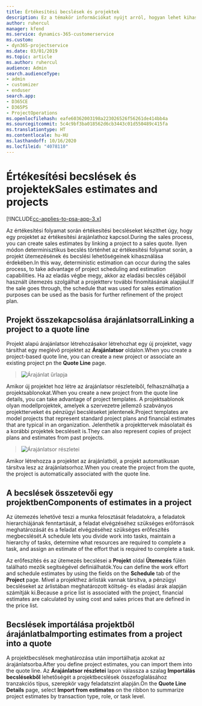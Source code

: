```yaml
---
title: Értékesítési becslések és projektek
description: Ez a témakör információkat nyújt arról, hogyan lehet kihasználni az ütemezést és a becsléseket az értékesítési folyamatban.
author: ruhercul
manager: kfend
ms.service: dynamics-365-customerservice
ms.custom:
- dyn365-projectservice
ms.date: 03/01/2019
ms.topic: article
ms.author: ruhercul
audience: Admin
search.audienceType:
- admin
- customizer
- enduser
search.app:
- D365CE
- D365PS
- ProjectOperations
ms.openlocfilehash: eafe60362003198a223026526f56261de414bb4a
ms.sourcegitcommit: 5c4c9bf3ba018562d6cb3443c01d550489c415fa
ms.translationtype: HT
ms.contentlocale: hu-HU
ms.lasthandoff: 10/16/2020
ms.locfileid: "4078110"
---
```

# <a name="sales-estimates-and-projects"></a><span data-ttu-id="cb60d-103">Értékesítési becslések és projektek</span><span class="sxs-lookup"><span data-stu-id="cb60d-103">Sales estimates and projects</span></span>

[!INCLUDE[cc-applies-to-psa-app-3.x](../includes/cc-applies-to-psa-app-3x.md)]

<span data-ttu-id="cb60d-104">Az értékesítési folyamat során értékesítési becsléseket készíthet úgy, hogy egy projektet az értékesítési árajánlathoz kapcsol.</span><span class="sxs-lookup"><span data-stu-id="cb60d-104">During the sales process, you can create sales estimates by linking a project to a sales quote.</span></span> <span data-ttu-id="cb60d-105">Ilyen módon determinisztikus becslés történhet az értékesítési folyamat során, a projekt ütemezésének és becslési lehetőségeinek kihasználása érdekében.</span><span class="sxs-lookup"><span data-stu-id="cb60d-105">In this way, deterministic estimation can occur during the sales process, to take advantage of project scheduling and estimation capabilities.</span></span> <span data-ttu-id="cb60d-106">Ha az eladás végbe megy, akkor az eladási becslés céljából használt ütemezés szolgálhat a projektterv további finomításának alapjául.</span><span class="sxs-lookup"><span data-stu-id="cb60d-106">If the sale goes through, the schedule that was used for sales estimation purposes can be used as the basis for further refinement of the project plan.</span></span>

## <a name="linking-a-project-to-a-quote-line"></a><span data-ttu-id="cb60d-107">Projekt összekapcsolása árajánlatsorral</span><span class="sxs-lookup"><span data-stu-id="cb60d-107">Linking a project to a quote line</span></span>

<span data-ttu-id="cb60d-108">Projekt alapú árajánlatsor létrehozásakor létrehozhat egy új projektet, vagy társíthat egy meglévő projektet az **Árajánlatsor** oldalon.</span><span class="sxs-lookup"><span data-stu-id="cb60d-108">When you create a project-based quote line, you can create a new project or associate an existing project pn the **Quote Line** page.</span></span> 

> ![Árajánlat űrlapja](media/project-8.png)
 
<span data-ttu-id="cb60d-110">Amikor új projektet hoz létre az árajánlatsor részleteiből, felhasználhatja a projektsablonokat.</span><span class="sxs-lookup"><span data-stu-id="cb60d-110">When you create a new project from the quote line details, you can take advantage of project templates.</span></span> <span data-ttu-id="cb60d-111">A projektsablonok olyan modellprojektek, amelyek a szervezetre jellemző szabványos projektterveket és pénzügyi becsléseket jelentenek.</span><span class="sxs-lookup"><span data-stu-id="cb60d-111">Project templates are model projects that represent standard project plans and financial estimates that are typical in an organization.</span></span> <span data-ttu-id="cb60d-112">Jelenthetik a projekttervek másolatait és a korábbi projektek becsléseit is.</span><span class="sxs-lookup"><span data-stu-id="cb60d-112">They can also represent copies of project plans and estimates from past projects.</span></span>

> ![Árajánlatsor részletei](media/project-9.png)
  
<span data-ttu-id="cb60d-114">Amikor létrehozza a projektet az árajánlatból, a projekt automatikusan társítva lesz az árajánlatsorhoz.</span><span class="sxs-lookup"><span data-stu-id="cb60d-114">When you create the project from the quote, the project is automatically associated with the quote line.</span></span>

## <a name="components-of-estimates-in-a-project"></a><span data-ttu-id="cb60d-115">A becslések összetevői egy projektben</span><span class="sxs-lookup"><span data-stu-id="cb60d-115">Components of estimates in a project</span></span>

<span data-ttu-id="cb60d-116">Az ütemezés lehetővé teszi a munka felosztását feladatokra, a feladatok hierarchiájának fenntartását, a feladat elvégzéséhez szükséges erőforrások meghatározását és a feladat elvégzéséhez szükséges erőfeszítés megbecslését.</span><span class="sxs-lookup"><span data-stu-id="cb60d-116">A schedule lets you divide work into tasks, maintain a hierarchy of tasks, determine what resources are required to complete a task, and assign an estimate of the effort that is required to complete a task.</span></span>

<span data-ttu-id="cb60d-117">Az erőfeszítés és az ütemezés becslései a **Projekt** oldal **Ütemezés** fülén található mezők segítségével definiálhatók.</span><span class="sxs-lookup"><span data-stu-id="cb60d-117">You can define the work effort and schedule estimates by using the fields on the **Schedule** tab of the **Project** page.</span></span> <span data-ttu-id="cb60d-118">Mivel a projekthez árlisták vannak társítva, a pénzügyi becsléseket az árlistában meghatározott költség- és eladási árak alapján számítják ki.</span><span class="sxs-lookup"><span data-stu-id="cb60d-118">Because a price list is associated with the project, financial estimates are calculated by using cost and sales prices that are defined in the price list.</span></span>

## <a name="importing-estimates-from-a-project-into-a-quote"></a><span data-ttu-id="cb60d-119">Becslések importálása projektből árajánlatba</span><span class="sxs-lookup"><span data-stu-id="cb60d-119">Importing estimates from a project into a quote</span></span>

<span data-ttu-id="cb60d-120">A projektbecslések meghatározása után importálhatja azokat az árajánlatsorba.</span><span class="sxs-lookup"><span data-stu-id="cb60d-120">After you define project estimates, you can import them into the quote line.</span></span> <span data-ttu-id="cb60d-121">Az **Árajánlatsor részletei** lapon válassza a szalag **Importálás becslésekből** lehetőségét a projektbecslések összefoglalásához tranzakciós típus, szerepkör vagy feladatszint alapján.</span><span class="sxs-lookup"><span data-stu-id="cb60d-121">On the **Quote Line Details** page, select **Import from estimates** on the ribbon to summarize project estimates by transaction type, role, or task level.</span></span>

